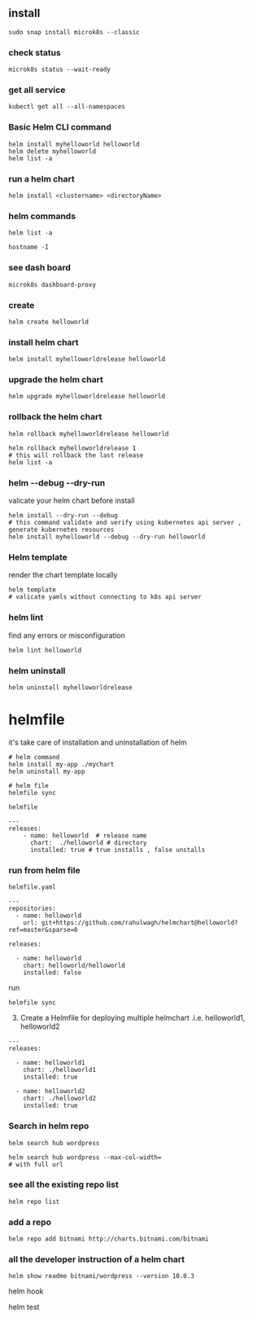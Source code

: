 ## install

```
sudo snap install microk8s --classic
```

### check status

```
microk8s status --wait-ready
```

### get all service

```
kubectl get all --all-namespaces
```

### Basic Helm CLI command

```
helm install myhelloworld helloworld
helm delete myhelloworld
helm list -a 
```

### run a helm chart

```
helm install <clustername> <directoryName>
```

### helm commands

```
helm list -a 

hostname -I 
```

### see dash board

```
microk8s dashboard-proxy 
```

### create

```
helm create helloworld 
```

### install helm chart

```
helm install myhelloworldrelease helloworld 
```

### upgrade the helm chart

```
helm upgrade myhelloworldrelease helloworld
```

### rollback the helm chart

```
helm rollback myhelloworldrelease helloworld

helm rollback myhelloworldrelease 1 
# this will rollback the last release
helm list -a 
```

### helm --debug --dry-run

valicate your helm chart before install 

```
helm install --dry-run --debug 
# this command validate and verify using kubernetes api server , generate kubernetes resources
helm install myhelloworld --debug --dry-run helloworld 
```

### Helm template

render the chart template locally

```
helm template 
# valicate yamls without connecting to k8s api server 
```

### helm lint

find any errors or misconfiguration

```
helm lint helloworld 
```

### helm uninstall

```
helm uninstall myhelloworldrelease
```

# helmfile

it's take care of installation and uninstallation of helm 

```
# helm command
helm install my-app ./mychart
helm uninstall my-app

# helm file 
helmfile sync
```

`helmfile`

```
---
releases: 
    - name: helloworld  # release name
      chart:  ./helloworld # directory
      installed: true # true installs , false unstalls
```

### run from helm file

`helmfile.yaml`

```
---
repositories:
  - name: helloworld
    url: git+https://github.com/rahulwagh/helmchart@helloworld?ref=master&sparse=0

releases:

  - name: helloworld
    chart: helloworld/helloworld
    installed: false 
```

run

```
helmfile sync
```

3. Create a Helmfile for deploying multiple helmchart .i.e. helloworld1, helloworld2

```
---
releases:

  - name: helloworld1
    chart: ./helloworld1
    installed: true

  - name: helloworld2
    chart: ./helloworld2
    installed: true
```

### Search in helm repo

```
helm search hub wordpress

helm search hub wordpress --max-col-width=
# with full url
```

### see all the existing repo list

```
helm repo list
```

### add a repo

```
helm repo add bitnami http://charts.bitnami.com/bitnami
```

### all the developer instruction of a helm chart

```
helm show readme bitnami/wordpress --version 10.0.3
```

helm hook 

helm test 
